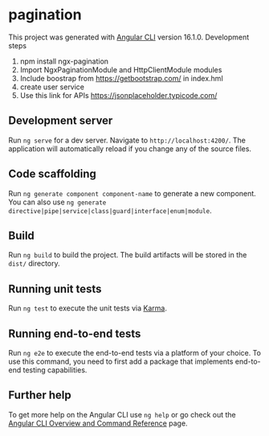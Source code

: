 # pagination

This project was generated with [Angular CLI](https://github.com/angular/angular-cli) version 16.1.0.
Development steps
1. npm install ngx-pagination
2. Import NgxPaginationModule and HttpClientModule modules
3. Include boostrap from https://getbootstrap.com/ in index.hml
4. create user service
5. Use this link for APIs https://jsonplaceholder.typicode.com/


## Development server

Run `ng serve` for a dev server. Navigate to `http://localhost:4200/`. The application will automatically reload if you change any of the source files.

## Code scaffolding

Run `ng generate component component-name` to generate a new component. You can also use `ng generate directive|pipe|service|class|guard|interface|enum|module`.

## Build

Run `ng build` to build the project. The build artifacts will be stored in the `dist/` directory.

## Running unit tests

Run `ng test` to execute the unit tests via [Karma](https://karma-runner.github.io).

## Running end-to-end tests

Run `ng e2e` to execute the end-to-end tests via a platform of your choice. To use this command, you need to first add a package that implements end-to-end testing capabilities.

## Further help

To get more help on the Angular CLI use `ng help` or go check out the [Angular CLI Overview and Command Reference](https://angular.io/cli) page.
